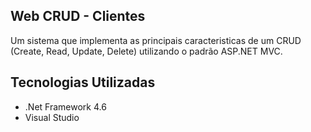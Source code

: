 ## Web CRUD - Clientes

Um sistema que implementa as principais caracteristicas de um CRUD (Create, Read, Update, Delete) utilizando o padrão ASP.NET MVC.

## Tecnologias Utilizadas

- .Net Framework 4.6
- Visual Studio
